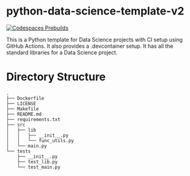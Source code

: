 # python-data-science-template-v2

[![Codespaces Prebuilds](https://github.com/nogibjj/python-data-science-template-v2/actions/workflows/codespaces/create_codespaces_prebuilds/badge.svg)](https://github.com/nogibjj/python-data-science-template-v2/actions/workflows/codespaces/create_codespaces_prebuilds)

This is a Python template for Data Science projects with CI setup using GitHub Actions. It also provides a .devcontainer setup. It has all the standard libraries for a Data Science project.

# Directory Structure
```
.
├── Dockerfile
├── LICENSE
├── Makefile
├── README.md
├── requirements.txt
├── src
│   ├── lib
│   │   ├── __init__.py
│   │   └── func_utils.py
│   └── main.py
└── tests
    ├── __init__.py
    ├── test_lib.py
    └── test_main.py
```
